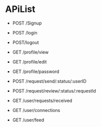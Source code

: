# APiList
- POST /Signup
- POST /login
- POST/logout

- GET /profile/view
- GET /profile/edit
- GET /profile/password

- POST /request/send/:status/:userID
- POST /request/review/:status/:requestId

- GET /user/requests/received
- GET /user/connections
- GET /user/feed


